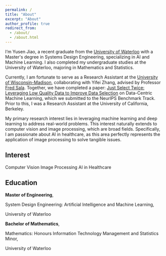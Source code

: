 ```yaml
---
permalink: /
title: "About"
excerpt: "About"
author_profile: true
redirect_from: 
  - /about/
  - /about.html
---
```


I‘m Yusen Jiao, a recent graduate from the [University of Waterloo](https://uwaterloo.ca/) with a Master's degree in Systems Design Engineering, specializing in AI and Machine Learning. I also completed my undergraduate studies at the University of Waterloo, majoring in Mathematics and Statistics. 

Currently, I am fortunate to serve as a Research Assistant at the [University of Wisconsin-Madison](https://www.wisc.edu/), collaborating with Yifei Zhang, advised by Professor [Fred Sala](https://pages.cs.wisc.edu/~fredsala/). Together, we have completed a paper: [Just Select Twice: Leveraging Low Quality Data to Improve Data Selection](https://openreview.net/forum?id=jmHCvlqj2i) on Data-Centric Machine Learning, which we submitted to the NeurIPS Benchmark Track. Prior to this, I was a Research Assistant at the University of California, Berkeley.

My primary research interest lies in leveraging machine learning and deep learning to address real-world problems. This interest naturally extends to computer vision and image processing, which are broad fields. Specifically, I am passionate about AI in healthcare, as this area perfectly represents the application of image processing to solve tangible issues.

## Interest

Computer Vision
Image Processing
AI in Healthcare

## Education

**Master of Engineering**, 

System Design Engineering: Artificial Intelligence and Machine Learning,

University of Waterloo

**Bachelor of Mathematics**, 

Mathematics: Honours Information Technology Management and Statistics Minor,

University of Waterloo
